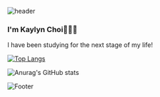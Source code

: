 ![header](https://capsule-render.vercel.app/api?type=waving&color=auto&height=300&section=header&text=Hello%20World!&fontSize=90)
### I'm Kaylyn Choi🙋🏻‍♀️ 
I have been studying for the next stage of my life!


[![Top Langs](https://github-readme-stats.vercel.app/api/top-langs/?username=cge1023&layout=compact)](https://github.com/cge1023/github-readme-stats)

![Anurag's GitHub stats](https://github-readme-stats.vercel.app/api?username=cge1023&show_icons=true)


![Footer](https://capsule-render.vercel.app/api?type=waving&color=auto&height=200&section=footer)
